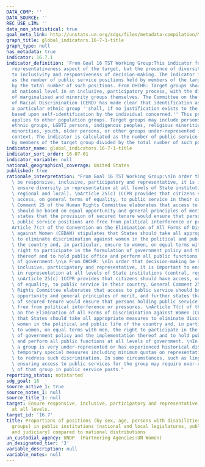 ```yaml
---
DATA_COMP: ''
DATA_SOURCE: ''
REC_USE_LIM: ''
data_non_statistical: true
goal_meta_link: http://unstats.un.org/sdgs/files/metadata-compilation/Metadata-Goal-16.pdf
graph_title: global_indicators.16-7-1-title
graph_type: null
has_metadata: true
indicator: 16.7.1
indicator_definition: 'From Goal 16 TST Working Group:This indicator focuses on the
  representativeness aspect of the target, but the presence of diversity also conduces
  to inclusivity and responsiveness of decision-making. The indicator is calculated
  as the number of public service positions held by members of the target group divided
  by the total number of such positions. From OHCHR: Target groups should be identified
  at national level in an inclusive, participatory process, with the direct involvement
  of marginalised and minority groups themselves. The Committee on the Elimination
  of Racial Discrimination (CERD) has made clear that identification as a member of
  a particular ethnic group ''shall, if no justification exists to the contrary, be
  based upon self-identification by the individual concerned.'' This principle also
  applies to other population groups. Target groups may include persons with disabilities,
  ethnic groups, LGBTI persons, indigenous peoples, religious minorities, linguistic
  minorities, youth, older persons, or other groups under-represented in the national
  context. The indicator is calculated as the number of public service positions held
  by members of the target group divided by the total number of such positions.'
indicator_name: global_indicators.16-7-1-title
indicator_sort_order: 16-07-01
indicator_variable: null
national_geographical_coverage: United States
published: true
rationale_interpretation: "From Goal 16 TST Working Group:\nIn order that decision-making\
  \ be responsive, inclusive, participatory and representative, it is important to\
  \ ensure diversity in representation at all levels of State institutions (central,\
  \ regional and local). \nArticle 25(c) ICCPR provides that citizens should have\
  \ access, on general terms of equality, to public service in their country. General\
  \ Comment 25 of the Human Rights Committee elaborates that access to public service\
  \ should be based on equal opportunity and general principles of merit, and further\
  \ states that the provision of secured tenure would ensure that persons holding\
  \ public service positions are free from political interference or pressures. \n\
  Article 7(c) of the Convention on the Elimination of All Forms of Discrimination\
  \ against Women (CEDAW) stipulates that States should take all appropriate measures\
  \ to eliminate discrimination against women in the political and public life of\
  \ the country and, in particular, ensure to women, on equal terms with men, the\
  \ right to participate in the formulation of government policy and the implementation\
  \ thereof and to hold public office and perform all public functions at all levels\
  \ of government.\n\n From OHCHR: \nIn order that decision-making be responsive,\
  \ inclusive, participatory and representative, it is important to ensure diversity\
  \ in representation at all levels of State institutions (central, regional and local).\
  \ \nArticle 25(c) ICCPR provides that citizens should have access, on general terms\
  \ of equality, to public service in their country. General Comment 25 of the Human\
  \ Rights Committee elaborates that access to public service should be based on equal\
  \ opportunity and general principles of merit, and further states that the provision\
  \ of secured tenure would ensure that persons holding public service positions are\
  \ free from political interference or pressures. \nArticle 7(c) of the Convention\
  \ on the Elimination of All Forms of Discrimination against Women (CEDAW) stipulates\
  \ that States should take all appropriate measures to eliminate discrimination against\
  \ women in the political and public life of the country and, in particular, ensure\
  \ to women, on equal terms with men, the right to participate in the formulation\
  \ of government policy and the implementation thereof and to hold public office\
  \ and perform all public functions at all levels of government. \nIn cases where\
  \ a group is very under-represented or has experienced historical discrimination,\
  \ temporary special measures including minimum quotas on representation may be introduced\
  \ to redress such discrimination. In some circumstances, such as linguistic minorities,\
  \ ensuring access to public services for the group may require over-representation\
  \ of that group in public service posts."
reporting_status: notstarted
sdg_goal: 16
source_active_1: true
source_notes_1: null
source_title_1: null
target: Ensure responsive, inclusive, participatory and representative decision-making
  at all levels.
target_id: '16.7'
title: Proportions of positions (by sex, age, persons with disabilities and population
  groups) in public institutions (national and local legislatures, public service,
  and judiciary) compared to national distributions
un_custodial_agency: UNDP  (Partnering Agencies:UN Women)
un_designated_tier: '3'
variable_description: null
variable_notes: null
---
```

